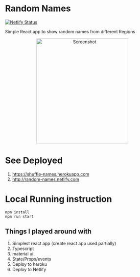 # Random Names
[![Netlify Status](https://api.netlify.com/api/v1/badges/bc1e27c9-e5eb-47fc-a459-cacbcf09421f/deploy-status)](https://app.netlify.com/sites/random-names/deploys)

Simple React app to show random names from different Regions


<p align="center">
  <img height="342px" width="300px" alt="Screenshot" src="https://cdn.jsdelivr.net/gh/ayonious/random-names@master/documentation/RandomNamesTutorial.gif">
</p>

# See Deployed
1. https://shuffle-names.herokuapp.com
2. http://random-names.netlify.com

# Local Running instruction
```
npm install
npm run start
```


## Things I played around with

1. Simplest react app (create react app used partially)
2. Typescript
3. material ui
4. State/Props/events
5. Deploy to heroku
6. Deploy to Netlify
